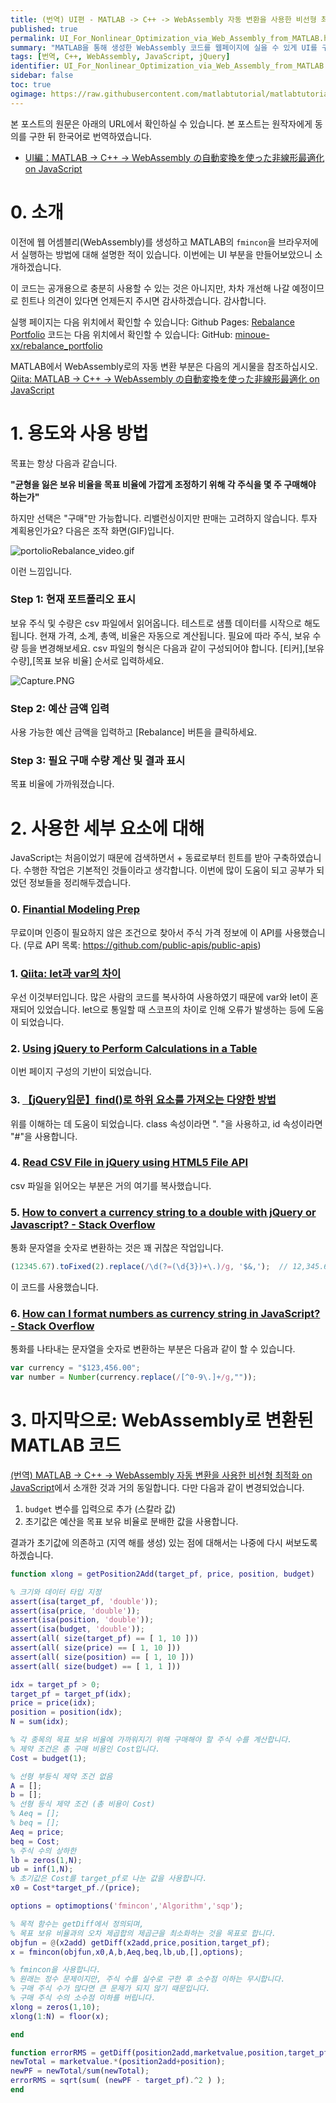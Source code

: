 ```yaml
---
title: (번역) UI편 - MATLAB -> C++ -> WebAssembly 자동 변환을 사용한 비선형 최적화 on JavaScript
published: true
permalink: UI_For_Nonlinear_Optimization_via_Web_Assembly_from_MATLAB.html
summary: "MATLAB을 통해 생성한 WebAssembly 코드를 웹페이지에 실을 수 있게 UI를 구현해보았습니다."
tags: [번역, C++, WebAssembly, JavaScript, jQuery]
identifier: UI_For_Nonlinear_Optimization_via_Web_Assembly_from_MATLAB
sidebar: false
toc: true
ogimage: https://raw.githubusercontent.com/matlabtutorial/matlabtutorial.github.io/main/images/blog_posts/2023-07-20-Nonlinear_Optimization_via_Web_Assembly_from_MATLAB/ogimage.png
---
```


본 포스트의 원문은 아래의 URL에서 확인하실 수 있습니다. 본 포스트는 원작자에게 동의를 구한 뒤 한국어로 번역하였습니다.

- [UI編：MATLAB -> C++ -> WebAssembly の自動変換を使った非線形最適化 on JavaScript](https://qiita.com/eigs/items/403baeb4205b185ef638)

# 0. 소개

이전에 웹 어셈블리(WebAssembly)를 생성하고 MATLAB의 `fmincon`을 브라우저에서 실행하는 방법에 대해 설명한 적이 있습니다. 이번에는 UI 부분을 만들어보았으니 소개하겠습니다.

이 코드는 공개용으로 충분히 사용할 수 있는 것은 아니지만, 차차 개선해 나갈 예정이므로 힌트나 의견이 있다면 언제든지 주시면 감사하겠습니다. 감사합니다.

실행 페이지는 다음 위치에서 확인할 수 있습니다: Github Pages: [Rebalance Portfolio](https://minoue-xx.github.io/rebalance_portfolio/)
코드는 다음 위치에서 확인할 수 있습니다: GitHub: [minoue-xx/rebalance_portfolio](https://github.com/minoue-xx/rebalance_portfolio)


MATLAB에서 WebAssembly로의 자동 변환 부분은 다음의 게시물을 참조하십시오.
[Qiita: MATLAB -> C++ -> WebAssembly の自動変換を使った非線形最適化 on JavaScript](https://qiita.com/eigs/items/68cdcec7b8d56a5b440f)

# 1. 용도와 사용 방법

목표는 항상 다음과 같습니다.

**"균형을 잃은 보유 비율을 목표 비율에 가깝게 조정하기 위해 각 주식을 몇 주 구매해야 하는가"**

하지만 선택은 "구매"만 가능합니다. 리밸런싱이지만 판매는 고려하지 않습니다. 투자 계획용인가요?
다음은 조작 화면(GIF)입니다.

![portolioRebalance_video.gif](https://qiita-image-store.s3.ap-northeast-1.amazonaws.com/0/149511/bc4945b0-4904-c9c4-9dfe-d90a3364a658.gif)

이런 느낌입니다.

### Step 1: 현재 포트폴리오 표시

보유 주식 및 수량은 csv 파일에서 읽어옵니다. 테스트로 샘플 데이터를 시작으로 해도 됩니다.
현재 가격, 소계, 총액, 비율은 자동으로 계산됩니다. 필요에 따라 주식, 보유 수량 등을 변경해보세요. csv 파일의 형식은 다음과 같이 구성되어야 합니다. [티커],[보유 수량],[목표 보유 비율] 순서로 입력하세요.

![Capture.PNG](https://qiita-image-store.s3.ap-northeast-1.amazonaws.com/0/149511/e7e0b5c6-656b-5a44-1028-02d867b9a1cf.png)

### Step 2: 예산 금액 입력
사용 가능한 예산 금액을 입력하고 [Rebalance] 버튼을 클릭하세요.

### Step 3: 필요 구매 수량 계산 및 결과 표시
목표 비율에 가까워졌습니다.


# 2. 사용한 세부 요소에 대해

JavaScript는 처음이었기 때문에 검색하면서 + 동료로부터 힌트를 받아 구축하였습니다. 수행한 작업은 기본적인 것들이라고 생각합니다. 이번에 많이 도움이 되고 공부가 되었던 정보들을 정리해두겠습니다.


### 0. [Finantial Modeling Prep](https://financialmodelingprep.com/)

무료이며 인증이 필요하지 않은 조건으로 찾아서 주식 가격 정보에 이 API를 사용했습니다.
(무료 API 목록: https://github.com/public-apis/public-apis)


### 1. [Qiita: let과 var의 차이](https://qiita.com/y-temp4/items/289686fbdde896d22b5e)

우선 이것부터입니다. 많은 사람의 코드를 복사하여 사용하였기 때문에 var와 let이 혼재되어 있었습니다. let으로 통일할 때 스코프의 차이로 인해 오류가 발생하는 등에 도움이 되었습니다.

### 2. [Using jQuery to Perform Calculations in a Table](https://www.dotnetcurry.com/jquery/1189/jquery-table-calculate-sum-all-rows)

이번 페이지 구성의 기반이 되었습니다.

### 3. [【jQuery입문】find()로 하위 요소를 가져오는 다양한 방법](https://www.sejuku.net/blog/37474)

위를 이해하는 데 도움이 되었습니다. class 속성이라면 ". "을 사용하고, id 속성이라면 "#"을 사용합니다.

### 4. [Read CSV File in jQuery using HTML5 File API](https://www.aspsnippets.com/Articles/Read-CSV-File-in-jQuery-using-HTML5-File-API.aspx)

csv 파일을 읽어오는 부분은 거의 여기를 복사했습니다.

### 5. [How to convert a currency string to a double with jQuery or Javascript? - Stack Overflow](https://stackoverflow.com/questions/559112/how-to-convert-a-currency-string-to-a-double-with-jquery-or-javascript)

통화 문자열을 숫자로 변환하는 것은 꽤 귀찮은 작업입니다.

```javascript
(12345.67).toFixed(2).replace(/\d(?=(\d{3})+\.)/g, '$&,');  // 12,345.67
```

이 코드를 사용했습니다.

### 6. [How can I format numbers as currency string in JavaScript? - Stack Overflow](https://stackoverflow.com/questions/149055/how-can-i-format-numbers-as-currency-string-in-javascript)

통화를 나타내는 문자열을 숫자로 변환하는 부분은 다음과 같이 할 수 있습니다.

```javascript
var currency = "$123,456.00";
var number = Number(currency.replace(/[^0-9\.]+/g,""));
```

# 3. 마지막으로: WebAssembly로 변환된 MATLAB 코드

[(번역) MATLAB -> C++ -> WebAssembly 자동 변환을 사용한 비선형 최적화 on JavaScript](Nonlinear_Optimization_via_Web_Assembly_from_MATLAB.html)에서 소개한 것과 거의 동일합니다. 다만 다음과 같이 변경되었습니다.

1. `budget` 변수를 입력으로 추가 (스칼라 값)
2. 초기값은 예산을 목표 보유 비율로 분배한 값을 사용합니다.

결과가 초기값에 의존하고 (지역 해를 생성) 있는 점에 대해서는 나중에 다시 써보도록 하겠습니다.

```matlab
function xlong = getPosition2Add(target_pf, price, position, budget)

% 크기와 데이터 타입 지정
assert(isa(target_pf, 'double'));
assert(isa(price, 'double'));
assert(isa(position, 'double'));
assert(isa(budget, 'double'));
assert(all( size(target_pf) == [ 1, 10 ]))
assert(all( size(price) == [ 1, 10 ]))
assert(all( size(position) == [ 1, 10 ]))
assert(all( size(budget) == [ 1, 1 ]))

idx = target_pf > 0;
target_pf = target_pf(idx);
price = price(idx);
position = position(idx);
N = sum(idx);

% 각 종목의 목표 보유 비율에 가까워지기 위해 구매해야 할 주식 수를 계산합니다.
% 제약 조건은 총 구매 비용인 Cost입니다.
Cost = budget(1);

% 선형 부등식 제약 조건 없음
A = [];
b = [];
% 선형 등식 제약 조건 (총 비용이 Cost)
% Aeq = [];
% beq = [];
Aeq = price;
beq = Cost;
% 주식 수의 상하한
lb = zeros(1,N);
ub = inf(1,N);
% 초기값은 Cost를 target_pf로 나눈 값을 사용합니다.
x0 = Cost*target_pf./(price);

options = optimoptions('fmincon','Algorithm','sqp');

% 목적 함수는 getDiff에서 정의되며,
% 목표 보유 비율과의 오차 제곱합의 제곱근을 최소화하는 것을 목표로 합니다.
objfun = @(x2add) getDiff(x2add,price,position,target_pf);
x = fmincon(objfun,x0,A,b,Aeq,beq,lb,ub,[],options);

% fmincon을 사용합니다.
% 원래는 정수 문제이지만, 주식 수를 실수로 구한 후 소수점 이하는 무시합니다.
% 구매 주식 수가 많다면 큰 문제가 되지 않기 때문입니다.
% 구매 주식 수의 소수점 이하를 버립니다.
xlong = zeros(1,10);
xlong(1:N) = floor(x);

end

function errorRMS = getDiff(position2add,marketvalue,position,target_pf)
newTotal = marketvalue.*(position2add+position);
newPF = newTotal/sum(newTotal);
errorRMS = sqrt(sum( (newPF - target_pf).^2 ) );
end
```


